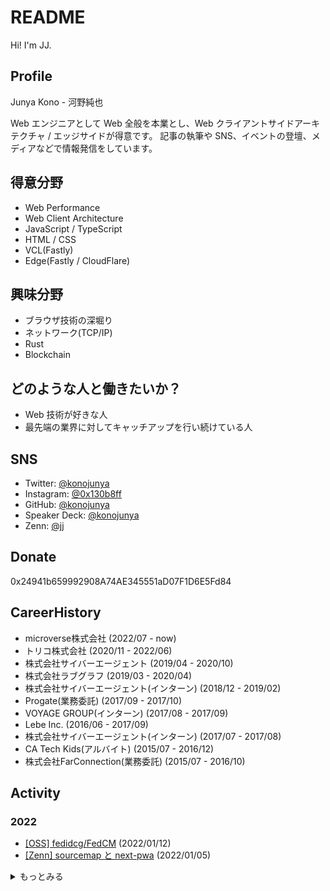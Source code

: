 # README

Hi! I'm JJ.

## Profile

Junya Kono - 河野純也

Web エンジニアとして Web 全般を本業とし、Web クライアントサイドアーキテクチャ / エッジサイドが得意です。
記事の執筆や SNS、イベントの登壇、メディアなどで情報発信をしています。

## 得意分野

- Web Performance
- Web Client Architecture
- JavaScript / TypeScript
- HTML / CSS
- VCL(Fastly)
- Edge(Fastly / CloudFlare)


## 興味分野

- ブラウザ技術の深堀り
- ネットワーク(TCP/IP)
- Rust
- Blockchain


## どのような人と働きたいか？

- Web 技術が好きな人
- 最先端の業界に対してキャッチアップを行い続けている人


## SNS

- Twitter: [@konojunya](https://twitter.com/konojunya)
- Instagram: [@0x130b8ff](https://www.instagram.com/0x130b8ff)
- GitHub: [@konojunya](https://github.com/konojunya)
- Speaker Deck: [@konojunya](https://speakerdeck.com/konojunya)
- Zenn: [@jj](https://zenn.dev/jj)


## Donate

0x24941b659992908A74AE345551aD07F1D6E5Fd84

## CareerHistory

- microverse株式会社 (2022/07 - now)
- トリコ株式会社 (2020/11 - 2022/06)
- 株式会社サイバーエージェント (2019/04 - 2020/10)
- 株式会社ラブグラフ (2019/03 - 2020/04)
- 株式会社サイバーエージェント(インターン) (2018/12 - 2019/02)
- Progate(業務委託) (2017/09 - 2017/10)
- VOYAGE GROUP(インターン) (2017/08 - 2017/09)
- Lebe Inc. (2016/06 - 2017/09)
- 株式会社サイバーエージェント(インターン) (2017/07 - 2017/08)
- CA Tech Kids(アルバイト) (2015/07 - 2016/12)
- 株式会社FarConnection(業務委託) (2015/07 - 2016/10)


## Activity


### 2022
- [[OSS] fedidcg/FedCM](https://github.com/fedidcg/FedCM/pull/165) (2022/01/12)
- [[Zenn] sourcemap と next-pwa](https://zenn.dev/jj/articles/next-pwa-with-sourcemap) (2022/01/05)


<details>
<summary>もっとみる</summary>

### 2021
- [[Zenn] 読者コミュニティ｜Fastly Compute@Edge 使い方ガイド](https://zenn.dev/jj/scraps/a87d6c9475e0a3) (2021/12/27)
- [[Zenn] Fastly Compute@Edge 使い方ガイド](https://zenn.dev/jj/books/fastly-compute-at-edge-guide) (2021/12/02)
- [[Zenn] Next.jsにおけるenvのベストプラクティス](https://zenn.dev/jj/articles/next-js-env-best-practice) (2021/11/03)
- [[Zenn] Next.js 12 をざっくり理解](https://zenn.dev/jj/scraps/f8a97c4f669397) (2021/10/26)
- [[Zenn] Edge Functions - Vercel についてざっくり理解](https://zenn.dev/jj/scraps/c3f62783f65b91) (2021/10/26)
- [[Speaker Deck] Progressive Release by using Fastly](https://speakerdeck.com/konojunya/progressive-release-by-using-fastly-8a9fc1f5-8730-44f3-8981-986e47498c6d) (2021/08/23)
- [[Zenn] stylelint-pluginを作ってみる会](https://zenn.dev/jj/scraps/42157938c9eb48) (2021/02/17)
- [[Zenn] Fastlyを活用したカナリアリリースを実現したい](https://zenn.dev/jj/scraps/806cacaa44597f) (2021/02/13)
- [[Zenn] WebKitのPrivate Click Measurementの翻訳をして概要を掴む](https://zenn.dev/jj/scraps/1f4c10accb6c98) (2021/02/12)
- [[Zenn] NeoVimのPluginを作ってみる①](https://zenn.dev/jj/scraps/667c49714289a7) (2021/02/11)
- [[Zenn] NeoVimのjob control apiを使ってみる会](https://zenn.dev/jj/scraps/e2fe98c24c720a) (2021/02/09)
- [[Zenn] Weekly Tech News](https://zenn.dev/jj/scraps/30a35d032aa977) (2021/01/21)

### 2020
- [[Zenn] JavaScriptのJITをざっくり理解する会](https://zenn.dev/jj/scraps/14a701a311aa6f) (2020/12/24)
- [[Zenn] Firebase Auth + Next.jsでのユーザー認証](https://zenn.dev/jj/scraps/0ef0c51a3a62a6) (2020/12/02)
- [[Zenn] CookieをAuthorizationヘッダーに載せ替えてAPIリクエストをするいい書き方の考察](https://zenn.dev/jj/scraps/3fc4d100dd7e4b) (2020/12/02)
- [[Zenn] Firebase Node.js Client SDKだけでAuthenticateを行いたい](https://zenn.dev/jj/scraps/8c28ddb257385f) (2020/12/01)
- [[Zenn] Next.jsのSSR/SSG/CSRについて考える](https://zenn.dev/jj/scraps/e270d446787635) (2020/11/27)
- [[Zenn] Preactで作ったコンポーネントをWeb Components として公開する](https://zenn.dev/jj/articles/preact-web-components) (2020/11/19)
- [[Zenn] Figma plugin with WebAssembly](https://zenn.dev/jj/articles/figma-plugin-with-wasm) (2020/10/26)

### 2019
- [[Speaker Deck] WinTicket における PWA at PWA Night vol.9](https://speakerdeck.com/konojunya/winticketniokerupwa-at-pwa-night-vol-dot-9) (2019/10/16)
- [[Speaker Deck] 新卒研修を終えて](https://speakerdeck.com/konojunya/xin-zu-yan-xiu-wozhong-ete) (2019/05/13)

### 2018
- [[Speaker Deck] 大規模な Web の開発手法](https://speakerdeck.com/konojunya/da-gui-mo-nawebfalsekai-fa-shou-fa) (2018/05/29)

### 2017
- [[Speaker Deck] 初めての React](https://speakerdeck.com/konojunya/chu-metefalsereact) (2017/08/04)

</details>
